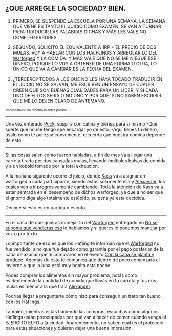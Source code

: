 ¿QUE ARREGLE LA SOCIEDAD? BIEN.
---

1. PRIMERO, SE SUSPENDE LA ESCUELA POR UNA SEMANA, LA SEMANA QUE VIENE ES TANTO EL JUICIO COMO EXAMEN, SE VAN A TURNAR PARA TRADUCIR LAS PALABRAS DICHAS Y MÁS LES VALE NO COMETER ERRORES. 

2. SEGUNDO, SOLICITO EL EQUIVALENTE A 1RP + EL PRECIO DE DOS MULAS. VOY A HABLAR CON LOS HALFLINGS Y ARREGLAR LO DEL [Warforged](../../../../Nova%20Spes/Recursos%20especiales%20y%20Assets%20del%20reino/Warforgeds.md) Y LA COMIDA. Y MÁS VALE QUE NO SE ME NIEGUE ESE DINERO, PORQUE LO VOY A OBTENER DE UNA FORMA U OTRA, LO ÚNICO QUE VA A CAMBIAR ES LA FECHA DEL EXAMEN.

3. ¿TERCERO? TODOS A LOS QUE NO LES HAYA TOCADO TRADUCIR EN EL JUICIO NO SE SALVAN, ME ESCRIBEN UN ENSAYO DE CUÁLES CREEN QUE SON BUENAS CUALIDADES PARA UN LÍDER, Y SI CADA UNO DE ELLOS SERIA O NO UNO Y POR QUÉ. SI NO SABEN ESCRIBIR QUE ME LO DEJEN CLARO DE ANTEMANO.



<sup><sup>Necesitamos una taberna lo antes posible.</sup></sup>  


---

Una vez enterado [Puck](../../Varso/Puck/Puck.md), suspira con calma y piensa para si mismo 
-Que suerte que no me tengo que encargar yo de esto.
-Aquí tienes tu dinero, úsalo como te parezca conveniente, recuerda que nuestra comida depende de esto.

---

Si las cosas salen como fueron habladas, a fin de mes va a llegar una carreta tirada por dos cansadas mulas, llevando multiples bolsas de comida y a un kobold tomado por la total exhaución.

A la mañana siguiente ocurre el juicio, donde [Kass](Kass.md) va a asignar un warforged a cada participante, siendo estos solamente ella y [Alexander](../../!EVENTOS/NPC´s/Alexander.md), los cuales van a ir progresivamente cambiando.
Toda la atención de Kass va a estar sentrada en el desempeño de dichos warforged, ya que a no ser que el gnomo diga algo totalmente estúpido, su pena ya esta decidida.

Decime si esto es en partida o escrito.

---

En el caso de que quieras manejar lo del [Warforged](../../../../Nova%20Spes/Recursos%20especiales%20y%20Assets%20del%20reino/Warforgeds.md) entregado en [No se suponía que vendieras eso](../../Varso/Puck/No%20se%20suponia%20que%20vendieras%20eso.md) lo hablamos y si querés lo podemos manejar por voz o por texto

Lo importante de eso es que los Hafling te informan que el [Warforged](../../../../Nova%20Spes/Recursos%20especiales%20y%20Assets%20del%20reino/Warforgeds.md) no fue vendido, sino que fue dejado como garantía por el pago posterior de la caña de azúcar que le compraron en el evento [Con la caña se planta y produce](../../Varso/Puck/Con%20la%20caña%20se%20planta%20y%20produce.md).
Además de esto te comunica que dentro de poco comenzará el invierno y que la luna está muy bonita esta noche.

Podés comprar los alimentos sin mayor problema, notás como evidentemente la cantidad de comida que llevás en tu carreta y tus dos mulas es menor a la que traía [Alexander](../../!EVENTOS/NPC´s/Alexander.md).

Podrías llegar a preguntarte cómo hizo para conseguir un trato tan bueno con los Haflings.

También, mientras estás haciendo las compras, escuchas como algunos Haflings están preocupados por qué van a hacer de comer cuando venga el EJERCITO ELFO a la ciudad. Aparentemente, no saben cuál es el protocolo para estas situaciones y quieren dejar una buena impresión.



